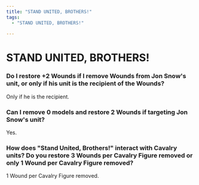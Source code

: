 ```yaml
---
title: "STAND UNITED, BROTHERS!"
tags:
  - "STAND UNITED, BROTHERS!"

---
```


# STAND UNITED, BROTHERS!

### Do I restore +2 Wounds if I remove Wounds from Jon Snow's unit, or only if his unit is the recipient of the Wounds?

Only if he is the recipient.

###  Can I remove 0 models and restore 2 Wounds if targeting Jon Snow's unit?


Yes.

### How does "Stand United, Brothers!" interact with Cavalry units? Do you restore 3 Wounds per Cavalry Figure removed or only 1 Wound per Cavalry Figure removed?

1 Wound per Cavalry Figure removed.

